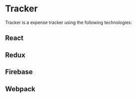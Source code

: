 # Tracker
Tracker is a expense tracker using the following technologies:

## React

## Redux

## Firebase

## Webpack